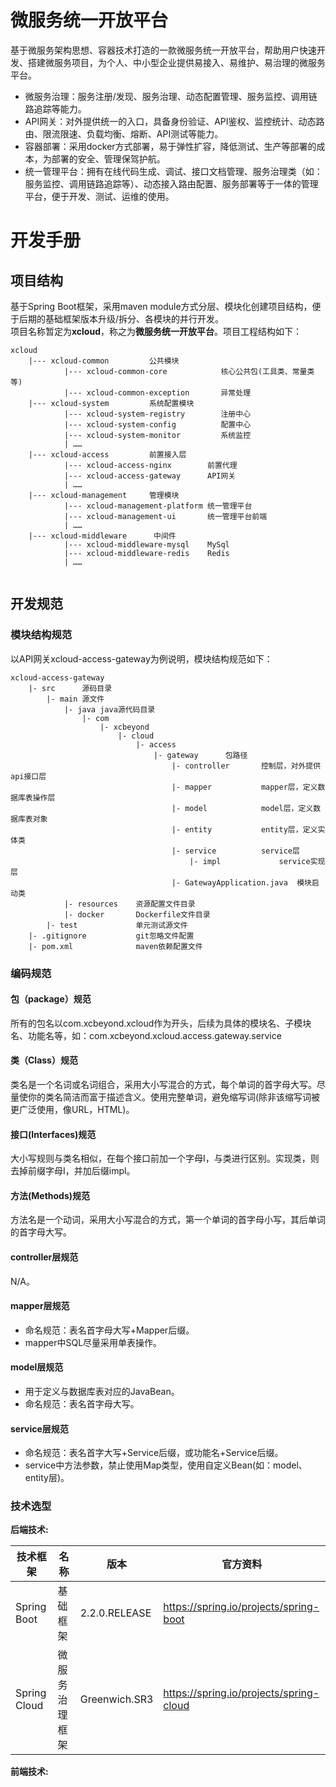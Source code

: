 # 微服务统一开放平台
基于微服务架构思想、容器技术打造的一款微服务统一开放平台，帮助用户快速开发、搭建微服务项目，为个人、中小型企业提供易接入、易维护、易治理的微服务平台。
* 微服务治理：服务注册/发现、服务治理、动态配置管理、服务监控、调用链路追踪等能力。
* API网关：对外提供统一的入口，具备身份验证、API鉴权、监控统计、动态路由、限流限速、负载均衡、熔断、API测试等能力。
* 容器部署：采用docker方式部署，易于弹性扩容，降低测试、生产等部署的成本，为部署的安全、管理保驾护航。
* 统一管理平台：拥有在线代码生成、调试、接口文档管理、服务治理类（如：服务监控、调用链路追踪等）、动态接入路由配置、服务部署等于一体的管理平台，便于开发、测试、运维的使用。

# 开发手册
## 项目结构
基于Spring Boot框架，采用maven module方式分层、模块化创建项目结构，便于后期的基础框架版本升级/拆分、各模块的并行开发。  
项目名称暂定为**xcloud**，称之为**微服务统一开放平台**。项目工程结构如下：
```
xcloud
    |--- xcloud-common         公共模块
            |--- xcloud-common-core            核心公共包(工具类、常量类等)
            |--- xcloud-common-exception       异常处理
    |--- xcloud-system         系统配置模块
            |--- xcloud-system-registry        注册中心
            |--- xcloud-system-config          配置中心
            |--- xcloud-system-monitor         系统监控
            | …… 
    |--- xcloud-access         前置接入层
            |--- xcloud-access-nginx        前置代理
            |--- xcloud-access-gateway      API网关
            | ……
    |--- xcloud-management     管理模块
            |--- xcloud-management-platform 统一管理平台
            |--- xcloud-management-ui       统一管理平台前端
            | ……
    |--- xcloud-middleware      中间件
            |--- xcloud-middleware-mysql    MySql
            |--- xcloud-middleware-redis    Redis
            | ……
    
```

## 开发规范
### 模块结构规范
以API网关xcloud-access-gateway为例说明，模块结构规范如下：  
```
xcloud-access-gateway
    |- src      源码目录
        |- main 源文件
            |- java java源代码目录
                |- com
                    |- xcbeyond
                        |- cloud
                            |- access
                                |- gateway      包路径
                                    |- controller       控制层，对外提供api接口层
                                    |- mapper           mapper层，定义数据库表操作层
                                    |- model            model层，定义数据库表对象
                                    |- entity           entity层，定义实体类
                                    |- service			service层
                                        |- impl             service实现层
                                    |- GatewayApplication.java	模块启动类
            |- resources	资源配置文件目录
            |- docker		Dockerfile文件目录
        |- test				单元测试源文件
    |- .gitignore   		git忽略文件配置
    |- pom.xml				maven依赖配置文件
```

### 编码规范
#### 包（package）规范
所有的包名以com.xcbeyond.xcloud作为开头，后续为具体的模块名、子模块名、功能名等，如：com.xcbeyond.xcloud.access.gateway.service
#### 类（Class）规范
类名是一个名词或名词组合，采用大小写混合的方式，每个单词的首字母大写。尽量使你的类名简洁而富于描述含义。使用完整单词，避免缩写词(除非该缩写词被更广泛使用，像URL，HTML)。
#### 接口(Interfaces)规范
大小写规则与类名相似，在每个接口前加一个字母I，与类进行区别。实现类，则去掉前缀字母I，并加后缀impl。
#### 方法(Methods)规范
方法名是一个动词，采用大小写混合的方式，第一个单词的首字母小写，其后单词的首字母大写。
#### controller层规范
N/A。
#### mapper层规范
* 命名规范：表名首字母大写+Mapper后缀。
* mapper中SQL尽量采用单表操作。
#### model层规范
* 用于定义与数据库表对应的JavaBean。
* 命名规范：表名首字母大写。
#### service层规范
* 命名规范：表名首字大写+Service后缀，或功能名+Service后缀。
* service中方法参数，禁止使用Map类型，使用自定义Bean(如：model、entity层)。

### 技术选型
**后端技术:**  

| 技术框架 | 名称 | 版本 | 官方资料 |
| --- | --- | --- | --- |
| Spring Boot | 基础框架 | 2.2.0.RELEASE | https://spring.io/projects/spring-boot |
| Spring Cloud | 微服务治理框架 | Greenwich.SR3 | https://spring.io/projects/spring-cloud |

**前端技术:**
